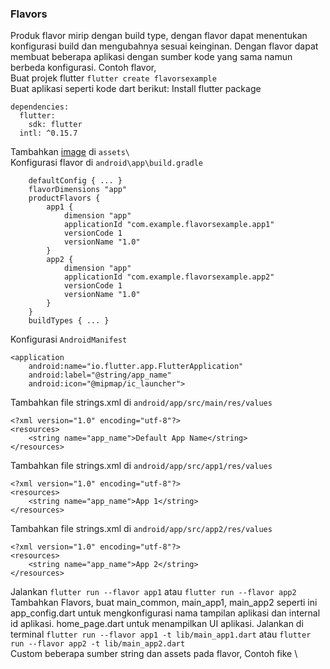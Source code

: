 ### Flavors
Produk flavor mirip dengan build type, dengan flavor dapat menentukan konfigurasi build dan mengubahnya sesuai keinginan. 
Dengan flavor dapat membuat beberapa aplikasi dengan sumber kode yang sama namun berbeda konfigurasi. Contoh flavor,\
Buat projek flutter `flutter create flavorsexample`\
Buat aplikasi seperti kode dart berikut: []()
Install flutter package
```
dependencies:
  flutter:
    sdk: flutter
  intl: ^0.15.7
```
Tambahkan [image]() di `assets\`\
Konfigurasi flavor di `android\app\build.gradle`
```
    defaultConfig { ... }
    flavorDimensions "app"
    productFlavors {
        app1 {
            dimension "app"
            applicationId "com.example.flavorsexample.app1"
            versionCode 1
            versionName "1.0"
        }
        app2 {
            dimension "app"
            applicationId "com.example.flavorsexample.app2"
            versionCode 1
            versionName "1.0"
        }
    }
    buildTypes { ... }
```
Konfigurasi `AndroidManifest`
```
<application
    android:name="io.flutter.app.FlutterApplication"
    android:label="@string/app_name"
    android:icon="@mipmap/ic_launcher">
```
Tambahkan file strings.xml di `android/app/src/main/res/values`
```
<?xml version="1.0" encoding="utf-8"?>
<resources>
    <string name="app_name">Default App Name</string>
</resources>
```
Tambahkan file strings.xml di `android/app/src/app1/res/values`
```
<?xml version="1.0" encoding="utf-8"?>
<resources>
    <string name="app_name">App 1</string>
</resources>
```
Tambahkan file strings.xml di `android/app/src/app2/res/values`
```
<?xml version="1.0" encoding="utf-8"?>
<resources>
    <string name="app_name">App 2</string>
</resources>
```
Jalankan `flutter run --flavor app1` atau `flutter run --flavor app2`\
![]()\
Tambahkan Flavors, buat main_common, main_app1, main_app2 seperti ini []()\
app_config.dart untuk mengkonfigurasi nama tampilan aplikasi dan internal id aplikasi. 
home_page.dart untuk menampilkan UI aplikasi. 
Jalankan di terminal `flutter run --flavor app1 -t lib/main_app1.dart` atau 
`flutter run --flavor app2 -t lib/main_app2.dart`\
Custom beberapa sumber string dan assets pada flavor, Contoh fike []()\

